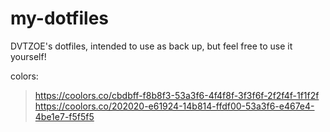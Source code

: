 # my-dotfiles
DVTZOE's dotfiles, intended to use as back up, but feel free to use it yourself!

colors:
>https://coolors.co/cbdbff-f8b8f3-53a3f6-4f4f8f-3f3f6f-2f2f4f-1f1f2f
>https://coolors.co/202020-e61924-14b814-ffdf00-53a3f6-e467e4-4be1e7-f5f5f5
